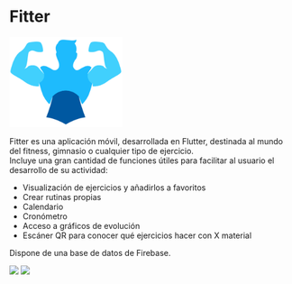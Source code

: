 # Fitter

<img src="https://raw.githubusercontent.com/Rubxnb/Fitter/master/assets/Fitter.png" width="200px"/>


Fitter es una aplicación móvil, desarrollada en Flutter, destinada al mundo del fitness, gimnasio o cualquier tipo de ejercicio.  
Incluye una gran cantidad de funciones útiles para facilitar al usuario el desarrollo de su actividad:

* Visualización de ejercicios y añadirlos a favoritos
* Crear rutinas propias
* Calendario
* Cronómetro
* Acceso a gráficos de evolución
* Escáner QR para conocer qué ejercicios hacer con X material

Dispone de una base de datos de Firebase.
<div>
  <img src="https://upload.wikimedia.org/wikipedia/commons/4/44/Google-flutter-logo.svg" width="200px"/>
  <img src="https://upload.wikimedia.org/wikipedia/commons/3/37/Firebase_Logo.svg" width="200px"/> 
 </div>

